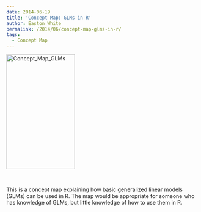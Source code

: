 ```yaml
---
date: 2014-06-19
title: 'Concept Map: GLMs in R'
author: Easton White
permalink: /2014/06/concept-map-glms-in-r/
tags:
  - Concept Map
---
```

[<img class="alignnone size-medium wp-image-7873" alt="Concept_Map_GLMs" src="http://teaching.software-carpentry.org/wp-content/uploads/2014/06/IMAG0774-179x300.jpg" width="179" height="300" />][1]

&nbsp;

This is a concept map explaining how basic generalized linear models (GLMs) can be used in R. The map would be appropriate for someone who has knowledge of GLMs, but little knowledge of how to use them in R.

 [1]: http://teaching.software-carpentry.org/wp-content/uploads/2014/06/IMAG0774.jpg

